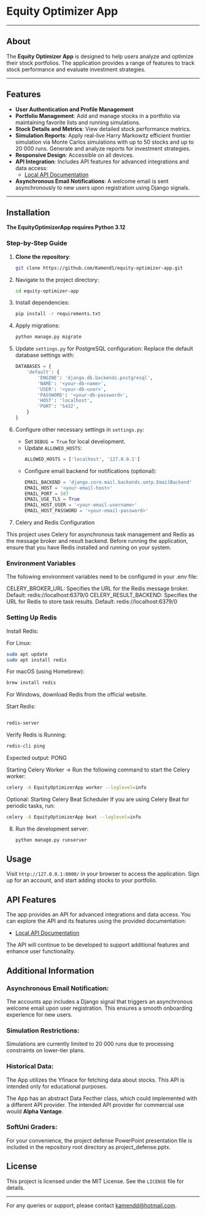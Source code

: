 # Equity Optimizer App

---

## About

The **Equity Optimizer App** is designed to help users analyze and optimize their stock portfolios. The application provides a range of features to track stock performance and evaluate investment strategies.

---

## Features

- **User Authentication and Profile Management**
- **Portfolio Management**: Add and manage stocks in a portfolio via maintaining favorite lists and running simulations.
- **Stock Details and Metrics**: View detailed stock performance metrics.
- **Simulation Reports**: Apply real-live Harry Markowitz efficient frontier simulation via Monte Carlos simulations with up to 50 stocks and up to 20 000 runs. Generate and analyze reports for investment strategies.
- **Responsive Design**: Accessible on all devices.
- **API Integration**: Includes API features for advanced integrations and data access:
  - [Local API Documentation](http://127.0.0.1:8000/api/docs/)
- **Asynchronous Email Notifications**: A welcome email is sent asynchronously to new users upon registration using Django signals.

---

## Installation

**The EquityOptimizerApp requires Python 3.12**

### Step-by-Step Guide

1. **Clone the repository**:
   ```bash
   git clone https://github.com/Kamend1/equity-optimizer-app.git
     ```

2. Navigate to the project directory:
   ```bash
   cd equity-optimizer-app
   ```

3. Install dependencies:
   ```bash
   pip install -r requirements.txt
   ```

4. Apply migrations:
   ```bash
   python manage.py migrate
   ```

5. Update `settings.py` for PostgreSQL configuration:
   Replace the default database settings with:
   ```python
   DATABASES = {
       'default': {
           'ENGINE': 'django.db.backends.postgresql',
           'NAME': '<your-db-name>',
           'USER': '<your-db-user>',
           'PASSWORD': '<your-db-password>',
           'HOST': 'localhost',
           'PORT': '5432',
       }
   }
   ```

6. Configure other necessary settings in `settings.py`:
   - Set `DEBUG = True` for local development.
   - Update `ALLOWED_HOSTS`:
     ```python
     ALLOWED_HOSTS = ['localhost', '127.0.0.1']
     ```
   - Configure email backend for notifications (optional):
     ```python
     EMAIL_BACKEND = 'django.core.mail.backends.smtp.EmailBackend'
     EMAIL_HOST = '<your-email-host>'
     EMAIL_PORT = 587
     EMAIL_USE_TLS = True
     EMAIL_HOST_USER = '<your-email-username>'
     EMAIL_HOST_PASSWORD = '<your-email-password>'
     ```

7. Celery and Redis Configuration

This project uses Celery for asynchronous task management and Redis as the message broker and result backend. Before running the application, ensure that you have Redis installed and running on your system.

### Environment Variables
The following environment variables need to be configured in your .env file:

CELERY_BROKER_URL: Specifies the URL for the Redis message broker.
Default: redis://localhost:6379/0
CELERY_RESULT_BACKEND: Specifies the URL for Redis to store task results.
Default: redis://localhost:6379/0

### Setting Up Redis
Install Redis:

For Linux:
 ```bash
sudo apt update
sudo apt install redis
```

For macOS (using Homebrew):
 ```bash
brew install redis
```

For Windows, download Redis from the official website.

Start Redis:

```bash

redis-server
```

Verify Redis is Running:

```bash
redis-cli ping
```

Expected output: PONG


Starting Celery Worker -> Run the following command to start the Celery worker:

```bash
celery -A EquityOptimizerApp worker --loglevel=info
```

Optional: Starting Celery Beat Scheduler
If you are using Celery Beat for periodic tasks, run:

```bash
celery -A EquityOptimizerApp beat --loglevel=info
 ```

8. Run the development server:
   ```bash
   python manage.py runserver
   ```

## Usage

Visit `http://127.0.0.1:8000/` in your browser to access the application. Sign up for an account, and start adding stocks to your portfolio.

## API Features

The app provides an API for advanced integrations and data access. You can explore the API and its features using the provided documentation:

- [Local API Documentation](http://127.0.0.1:8000/api/docs/)

The API will continue to be developed to support additional features and enhance user functionality.

## Additional Information

### Asynchronous Email Notification:

The accounts app includes a Django signal that triggers an asynchronous welcome email upon user registration. This ensures a smooth onboarding experience for new users.

### Simulation Restrictions:

Simulations are currently limited to 20 000 runs due to processing constraints on lower-tier plans.

### Historical Data:

The App utilizes the Yfinace for fetching data about stocks. This API is intended only for educational purposes.

The App has an abstract Data Fecther class, which could implemented with a different API provider. The intended API provider for commercial use would **Alpha Vantage**.

### SoftUni Graders:

For your convenience, the project defense PowerPoint presentation file is included in the repository root directory as project_defense.pptx.

## License

This project is licensed under the MIT License. See the `LICENSE` file for details.

---

For any queries or support, please contact [kamendd@hotmail.com](mailto:kamendd@hotmail.com).
